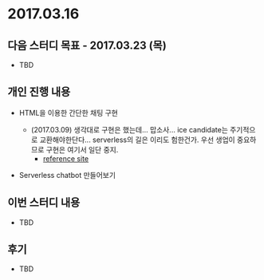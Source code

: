 # 2017.03.16

## 다음 스터디 목표 - 2017.03.23 (목)

* TBD

## 개인 진행 내용

* HTML을 이용한 간단한 채팅 구현
  * (2017.03.09) 생각대로 구현은 했는데... 맙소사... ice candidate는 주기적으로 교환해야한단다... serverless의 길은 이리도 험한건가.
    우선 생업이 중요하므로 구현은 여기서 일단 중지.
    * [reference site](http://blim.co.kr/archives/183)

* Serverless chatbot 만들어보기

## 이번 스터디 내용

* TBD

## 후기

* TBD